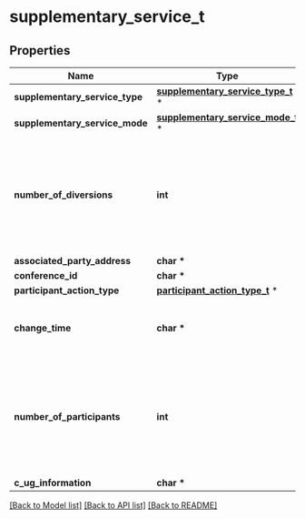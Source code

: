 # supplementary_service_t

## Properties
Name | Type | Description | Notes
------------ | ------------- | ------------- | -------------
**supplementary_service_type** | [**supplementary_service_type_t**](supplementary_service_type.md) \* |  | [optional] 
**supplementary_service_mode** | [**supplementary_service_mode_t**](supplementary_service_mode.md) \* |  | [optional] 
**number_of_diversions** | **int** | Integer where the allowed values correspond to the value range of an unsigned 32-bit integer.  | [optional] 
**associated_party_address** | **char \*** |  | [optional] 
**conference_id** | **char \*** |  | [optional] 
**participant_action_type** | [**participant_action_type_t**](participant_action_type.md) \* |  | [optional] 
**change_time** | **char \*** | string with format &#39;date-time&#39; as defined in OpenAPI. | [optional] 
**number_of_participants** | **int** | Integer where the allowed values correspond to the value range of an unsigned 32-bit integer.  | [optional] 
**c_ug_information** | **char \*** |  | [optional] 

[[Back to Model list]](../README.md#documentation-for-models) [[Back to API list]](../README.md#documentation-for-api-endpoints) [[Back to README]](../README.md)


